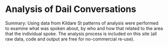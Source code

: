 # Analysis of Dail Conversations #

Summary: Using data from Kildare St patterns of analysis were performed to examine what was spoken about, by who and how that related to the area that the individual spoke. The analysis process is included on this site (all raw data, code and output are free for no-commercial re-use).




